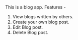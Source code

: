 This is a blog app.
Features -

1. View blogs written by others.
2. Create your own blog post.
3. Edit Blog post.
4. Delete Blog post.
